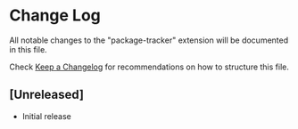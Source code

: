 # Change Log

All notable changes to the "package-tracker" extension will be documented in this file.

Check [Keep a Changelog](http://keepachangelog.com/) for recommendations on how to structure this file.

## [Unreleased]

- Initial release